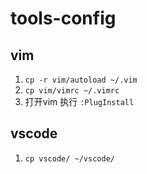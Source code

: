 # tools-config
## vim
1. `cp -r vim/autoload ~/.vim`
2. `cp vim/vimrc ~/.vimrc`
3. 打开vim 执行 `:PlugInstall`

## vscode
1. `cp vscode/ ~/vscode/`
